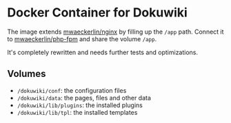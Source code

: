 # Docker Container for Dokuwiki

The image extends [mwaeckerlin/nginx](https://github.com/mwaeckerlin/nginx) by filling up the `/app` path. Connect it to [mwaeckerlin/php-fpm](https://github.com/mwaeckerlin/php-fpm) and share the volume `/app`.

It's completely rewritten and needs further tests and optimizations.

## Volumes

- `/dokuwiki/conf`: the configuration files
- `/dokuwiki/data`: the pages, files and other data
- `/dokuwiki/lib/plugins`: the installed plugins
- `/dokuwiki/lib/tpl`: the installed templates

